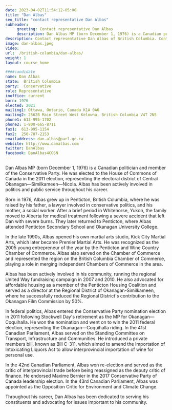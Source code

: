 ```yaml
---
date: 2023-04-02T11:54:12-05:00
title: "Dan Albas"
seo_title: "contact representative Dan Albas"
subheader:
     greeting: Contact representative Dan Albas
     description: Dan Albas MP (born December 1, 1976) is a Canadian politician and member of the Conservative Party. He was elected to the House of Commons of Canada in the 2011 election, representing the electoral district of Central Okanagan—Similkameen—Nicola. Albas has been actively involved in politics and public service throughout his career.
description: Contact representative Dan Albas of British Columbia. Contact information for Dan Albas includes email address, phone number, and mailing address.
image: dan-albas.jpeg
video:
url:  /british-columbia/dan-albas/
weight: 1
layout: course_home

####candidate
name: Dan Albas
state:	British Columbia
party:	Conservative
role: Representative
inoffice: current
born: 1976
elected: 2021
mailing1: Ottawa, Ontario, Canada K1A 0A6
mailing2: 2562B Main Street West Kelowna, British Columbia V4T 2N5
phone1: 613-995-1702
phone2: 1-800-665-8711
fax1:  613-995-1154
fax2:  250-707-2153
emailaddress: dan.albas@parl.gc.ca
website: http://www.danalbas.com
twitter: DanAlbas
facebook: DanAlbas4COSN
---
```


Dan Albas MP (born December 1, 1976) is a Canadian politician and member of the Conservative Party. He was elected to the House of Commons of Canada in the 2011 election, representing the electoral district of Central Okanagan—Similkameen—Nicola. Albas has been actively involved in politics and public service throughout his career.

Born in 1976, Albas grew up in Penticton, British Columbia, where he was raised by his father, a lawyer involved in conservative politics, and his mother, a social worker. After a brief period in Whitehorse, Yukon, the family moved to Alberta for medical treatment following a severe accident that left Dan with severe burns. They later returned to Penticton, where Albas attended Penticton Secondary School and Okanagan University College.

In the late 1990s, Albas opened his own martial arts studio, Kick City Martial Arts, which later became Premier Martial Arts. He was recognized as the 2005 young entrepreneur of the year by the Penticton and Wine Country Chamber of Commerce. Albas also served on the Chamber of Commerce and represented the region on the British Columbia Chamber of Commerce, playing a role in merging independent Chambers of Commerce in the area.

Albas has been actively involved in his community, running the regional United Way fundraising campaign in 2007 and 2010. He also advocated for affordable housing as a member of the Penticton Housing Coalition and served as a director at the Regional District of Okanagan-Similkameen, where he successfully reduced the Regional District's contribution to the Okanagan Film Commission by 50%.

In federal politics, Albas entered the Conservative Party nomination election in 2011 following Stockwell Day's retirement as the MP for Okanagan—Coquihalla. He won the nomination and went on to win the 2011 federal election, representing the Okanagan—Coquihalla riding. In the 41st Canadian Parliament, Albas served on the Standing Committee on Transport, Infrastructure and Communities. He introduced a private members bill, known as Bill C-311, which aimed to amend the Importation of Intoxicating Liquors Act to allow interprovincial importation of wine for personal use.

In the 42nd Canadian Parliament, Albas won re-election and served as the critic of interprovincial trade before being reassigned as the deputy critic of finance. He endorsed Maxime Bernier in the 2017 Conservative Party of Canada leadership election. In the 43rd Canadian Parliament, Albas was appointed as the Opposition Critic for Environment and Climate Change.

Throughout his career, Dan Albas has been dedicated to serving his constituents and advocating for issues important to his community.
